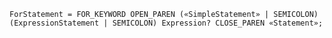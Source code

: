 <!-- This file is generated automatically by infrastructure scripts. Please don't edit by hand. -->

```{ .ebnf .slang-ebnf #ForStatement }
ForStatement = FOR_KEYWORD OPEN_PAREN («SimpleStatement» | SEMICOLON) (ExpressionStatement | SEMICOLON) Expression? CLOSE_PAREN «Statement»;
```
